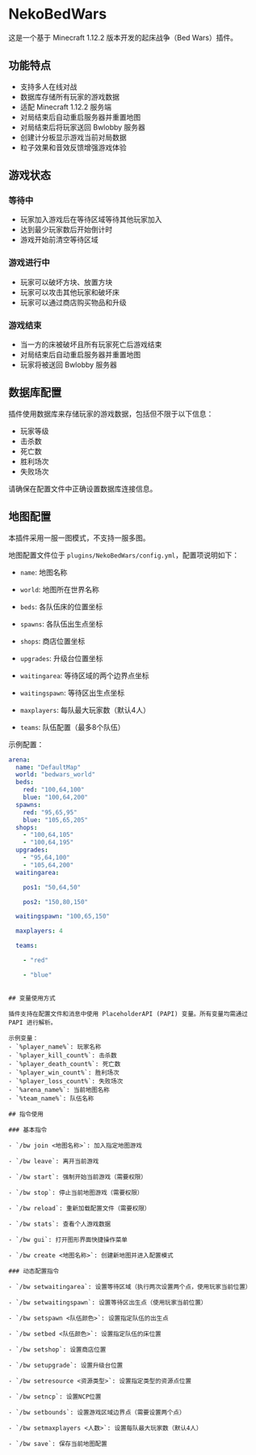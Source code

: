 # NekoBedWars

这是一个基于 Minecraft 1.12.2 版本开发的起床战争（Bed Wars）插件。

## 功能特点

- 支持多人在线对战
- 数据库存储所有玩家的游戏数据
- 适配 Minecraft 1.12.2 服务端
- 对局结束后自动重启服务器并重置地图
- 对局结束后将玩家送回 Bwlobby 服务器
- 创建计分板显示游戏当前对局数据
- 粒子效果和音效反馈增强游戏体验

## 游戏状态

### 等待中
- 玩家加入游戏后在等待区域等待其他玩家加入
- 达到最少玩家数后开始倒计时
- 游戏开始前清空等待区域

### 游戏进行中
- 玩家可以破坏方块、放置方块
- 玩家可以攻击其他玩家和破坏床
- 玩家可以通过商店购买物品和升级

### 游戏结束
- 当一方的床被破坏且所有玩家死亡后游戏结束
- 对局结束后自动重启服务器并重置地图
- 玩家将被送回 Bwlobby 服务器

## 数据库配置

插件使用数据库来存储玩家的游戏数据，包括但不限于以下信息：
- 玩家等级
- 击杀数
- 死亡数
- 胜利场次
- 失败场次

请确保在配置文件中正确设置数据库连接信息。

## 地图配置

本插件采用一服一图模式，不支持一服多图。

地图配置文件位于 `plugins/NekoBedWars/config.yml`，配置项说明如下：
- `name`: 地图名称
- `world`: 地图所在世界名称
- `beds`: 各队伍床的位置坐标
- `spawns`: 各队伍出生点坐标
- `shops`: 商店位置坐标
- `upgrades`: 升级台位置坐标
- `waitingarea`: 等待区域的两个边界点坐标
- `waitingspawn`: 等待区出生点坐标
- `maxplayers`: 每队最大玩家数（默认4人）
- `teams`: 队伍配置（最多8个队伍）

示例配置：
```yaml
arena:
  name: "DefaultMap"
  world: "bedwars_world"
  beds:
    red: "100,64,100"
    blue: "100,64,200"
  spawns:
    red: "95,65,95"
    blue: "105,65,205"
  shops:
    - "100,64,105"
    - "100,64,195"
  upgrades:
    - "95,64,100"
    - "105,64,200"
  waitingarea:
    pos1: "50,64,50"
    pos2: "150,80,150"
  waitingspawn: "100,65,150"
  maxplayers: 4
  teams:
    - "red"
    - "blue"
```
```

## 变量使用方式

插件支持在配置文件和消息中使用 PlaceholderAPI (PAPI) 变量。所有变量均需通过 PAPI 进行解析。

示例变量：
- `%player_name%`: 玩家名称
- `%player_kill_count%`: 击杀数
- `%player_death_count%`: 死亡数
- `%player_win_count%`: 胜利场次
- `%player_loss_count%`: 失败场次
- `%arena_name%`: 当前地图名称
- `%team_name%`: 队伍名称

## 指令使用

### 基本指令
- `/bw join <地图名称>`: 加入指定地图游戏
- `/bw leave`: 离开当前游戏
- `/bw start`: 强制开始当前游戏（需要权限）
- `/bw stop`: 停止当前地图游戏（需要权限）
- `/bw reload`: 重新加载配置文件（需要权限）
- `/bw stats`: 查看个人游戏数据
- `/bw gui`: 打开图形界面快捷操作菜单
- `/bw create <地图名称>`: 创建新地图并进入配置模式

### 动态配置指令
- `/bw setwaitingarea`: 设置等待区域（执行两次设置两个点，使用玩家当前位置）
- `/bw setwaitingspawn`: 设置等待区出生点（使用玩家当前位置）
- `/bw setspawn <队伍颜色>`: 设置指定队伍的出生点
- `/bw setbed <队伍颜色>`: 设置指定队伍的床位置
- `/bw setshop`: 设置商店位置
- `/bw setupgrade`: 设置升级台位置
- `/bw setresource <资源类型>`: 设置指定类型的资源点位置
- `/bw setncp`: 设置NCP位置
- `/bw setbounds`: 设置游戏区域边界点（需要设置两个点）
- `/bw setmaxplayers <人数>`: 设置每队最大玩家数（默认4人）
- `/bw save`: 保存当前地图配置